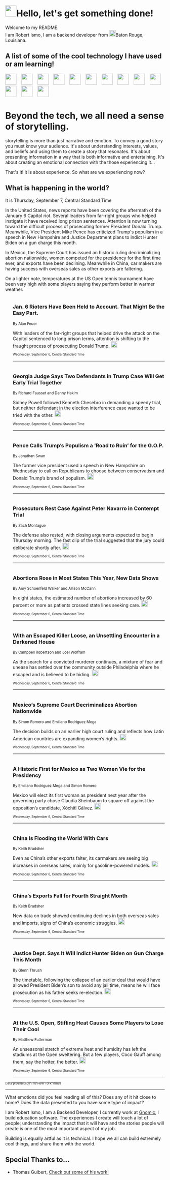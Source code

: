<h1><img src="https://emojis.slackmojis.com/emojis/images/1643514375/3493/hot-coffee.gif?1643514375" width="35"/>Hello, let's get something done!</h1>

<p>Welcome to my README.<br/>
I am Robert Ismo, I am a backend developer from <img src="https://emojis.slackmojis.com/emojis/images/1638395689/50435/moulin_rouge.png?1638395689" width="20"/>Baton Rouge, Louisiana.</p>
<h2>A list of some of the cool technology I have used or am learning!</h2>
<p>
<img src="https://emojis.slackmojis.com/emojis/images/1643516091/21142/meow_bongotap.gif?1643516091" width="35" alt="">
<img src="https://img.shields.io/badge/Favorite%20Frontend%20Framework-SvelteKit-f83903" alt="">
<img src="https://img.shields.io/badge/Second%20Favorite-Vue-40b581" alt="">
<img src="https://img.shields.io/badge/Most%20Used%20Runtime-Nodejs-78b061" alt="">
<img src="https://emojis.slackmojis.com/emojis/images/1643517416/34482/fire.gif?1643517416" width="35" alt="">
<img src="https://img.shields.io/badge/Javascript%20But%20Better-Typescript-0078ca" alt="">
<img src="https://img.shields.io/badge/Favorite%20Language-Elixir-3e244d" alt="">
<img src="https://img.shields.io/badge/Containerize%20Everything-Docker-6ac9ef" alt="">
<img src="https://emojis.slackmojis.com/emojis/images/1643514596/5999/meow_party.gif?1643514596" width="35" alt="">
<img src="https://img.shields.io/badge/API%20Love%20Language-Graphql-de32a5" alt="">
<img src="https://img.shields.io/badge/Our%20Favorite%20Version%20Controller-Git-e94f33" alt="">
<img src="https://img.shields.io/badge/Favorite%20Database-Redis-d42d1d" alt="">
<img src="https://emojis.slackmojis.com/emojis/images/1643514559/5584/deployparrot.gif?1643514559" width="35" alt="">
<img src="https://img.shields.io/badge/Container%20Interstate-RabbitMQ-f66200" alt="">
<img src="https://img.shields.io/badge/Gotta%20Learn-Kubernetes-316adf" alt="">
<img src="https://img.shields.io/badge/Really%20Mature%20Now-WASM-654fef" alt="">
<img src="https://emojis.slackmojis.com/emojis/images/1666642497/61942/dance_vibe.gif?1666642497" width="35" alt="">
<img src="https://img.shields.io/badge/For%20My%20M1-ARM64-657d96" alt="">
<img src="https://img.shields.io/badge/Loving%20This%20So%20Much-TailwindCSS-17bcb5" alt="">
<img src="https://img.shields.io/badge/Cool%20Build%20Tool-Vite-f9cb24" alt="">
<img src="https://emojis.slackmojis.com/emojis/images/1669231376/62819/working-on-it.gif?1669231376" width="35" alt="">
<img src="https://img.shields.io/badge/Fun%20and%20Easy%20Database-MongoDB-5f8c49" alt="">
<img src="https://img.shields.io/badge/JS%20Life%20Support-NPM-c73737" alt="">
<img src="https://img.shields.io/badge/I%20Liked%20It-DynamoDB-0073b9" alt="">
<img src="https://emojis.slackmojis.com/emojis/images/1643514045/46/question.gif?1643514045" width="35" alt="">
<img src="https://img.shields.io/badge/cool-React-60d6f9" alt="">
<img src="https://img.shields.io/badge/Future%20Big%20Project-Lambda-f37e00" alt="">
<img src="https://img.shields.io/badge/NPM%20But%20Better-PNPM-f1aa07" alt="">
<img src="https://emojis.slackmojis.com/emojis/images/1643514943/9662/fbwow.gif?1643514943" width="35" alt="">
<img src="https://img.shields.io/badge/First%20Language-C-662079" alt="">
<img src="https://img.shields.io/badge/Where%20I%20Deploy%20Frontend-Vercel-000000" alt="">
<img src="https://img.shields.io/badge/Who%20Does%20not%20Want%20an%20App-Swift-f9492a" alt="">
<img src="https://emojis.slackmojis.com/emojis/images/1643514058/151/javascript.png?1643514058" width="35" alt="">
<img src="https://img.shields.io/badge/cool-Python-fbd542" alt="">
<img src="https://img.shields.io/badge/Favorite%20Something-Stripe-656cdc" alt="">
<img src="https://img.shields.io/badge/Of%20Course-HTML5-ed6327" alt="">
<img src="https://emojis.slackmojis.com/emojis/images/1660415405/60731/bomb.gif?1660415405" width="35" alt="">
<img src="https://img.shields.io/badge/hate-CSS-2964ec" alt="">
<img src="https://img.shields.io/badge/Learning-CircleCI-141215" alt="">
<img src="https://img.shields.io/badge/Learning-Rust-fbbb3b" alt="">
<img src="https://emojis.slackmojis.com/emojis/images/1660415397/60712/writing-hand.gif?1660415397" width="35" alt="">
<img src="https://img.shields.io/badge/Dev%20Browser%20of%20Choice-Firefox-cc4e26" alt="">
<img src="https://img.shields.io/badge/Recoverying%20From%20Windows-UNIX-1781e3" alt="">
<img src="https://img.shields.io/badge/LOVE-LogSeq-90c1c2" alt="">
<img src="https://emojis.slackmojis.com/emojis/images/1643514066/223/kirby.gif?1643514066" width="35" alt="">
<img src="https://img.shields.io/badge/Daily%20Driver-MacOS-e6e6e8" alt="">
<img src="https://img.shields.io/badge/Git%20Server-Github-000000" alt="">
<img src="https://img.shields.io/badge/enjoyable-EC2-f17428" alt="">
<img src="https://emojis.slackmojis.com/emojis/images/1643514239/2069/excited.gif?1643514239" width="35" alt="">
</p>
<h1>Beyond the tech, we all need a sense of storytelling.</h1>
<p>storytelling is more than just narrative and emotion. To convey a good story you must know your audience. It's about understanding interests, values, and beliefs and using them to create a story that resonates. It's about presenting information in a way that is both informative and entertaining. It's about creating an emotional connection with the those experiencing it...</p>
<p>That's it! it is about experience. So what are we experiencing now?</p>
<h2>What is happening in the world?</h2>
<p>It is Thursday, September 7, Central Standard Time</p>
<p>
In the United States, news reports have been covering the aftermath of the January 6 Capitol riot. Several leaders from far-right groups who helped instigate it have received long prison sentences. Attention is now turning toward the difficult process of prosecuting former President Donald Trump. Meanwhile, Vice President Mike Pence has criticized Trump&#39;s populism in a speech in New Hampshire and Justice Department plans to indict Hunter Biden on a gun charge this month. 

In Mexico, the Supreme Court has issued an historic ruling decriminalizing abortion nationwide, women competed for the presidency for the first time ever, and exports have been declining. Meanwhile in China, car makers are having success with overseas sales as other exports are faltering. 

On a lighter note, temperatures at the US Open tennis tournament have been very high with some players saying they perform better in warmer weather.</p>
<ol>
<img src="https://img.shields.io/badge/-us-blue" alt="">
<h3>Jan. 6 Rioters Have Been Held to Account. That Might Be the Easy Part.</h3>
<sub>By Alan Feuer</sub>
<p>With leaders of the far-right groups that helped drive the attack on the Capitol sentenced to long prison terms, attention is shifting to the fraught process of prosecuting Donald Trump.  <a href="https://nyti.ms/484fz0Q"><img src="https://developer.nytimes.com/files/poweredby_nytimes_30b.png?v=1583354208352" height="20"></a></p>
<sub><sub>Wednesday, September 6, Central Standard Time</sub></sub>
<hr/>
<img src="https://img.shields.io/badge/-us-blue" alt="">
<h3>Georgia Judge Says Two Defendants in Trump Case Will Get Early Trial Together</h3>
<sub>By Richard Fausset and Danny Hakim</sub>
<p>Sidney Powell followed Kenneth Chesebro in demanding a speedy trial, but neither defendant in the election interference case wanted to be tried with the other.  <a href="https://nyti.ms/3PoYTtD"><img src="https://developer.nytimes.com/files/poweredby_nytimes_30b.png?v=1583354208352" height="20"></a></p>
<sub><sub>Wednesday, September 6, Central Standard Time</sub></sub>
<hr/>
<img src="https://img.shields.io/badge/-us-blue" alt="">
<h3>Pence Calls Trump’s Populism a ‘Road to Ruin’ for the G.O.P.</h3>
<sub>By Jonathan Swan</sub>
<p>The former vice president used a speech in New Hampshire on Wednesday to call on Republicans to choose between conservatism and Donald Trump’s brand of populism.  <a href="https://nyti.ms/3qZE5Qb"><img src="https://developer.nytimes.com/files/poweredby_nytimes_30b.png?v=1583354208352" height="20"></a></p>
<sub><sub>Wednesday, September 6, Central Standard Time</sub></sub>
<hr/>
<img src="https://img.shields.io/badge/-us-blue" alt="">
<h3>Prosecutors Rest Case Against Peter Navarro in Contempt Trial</h3>
<sub>By Zach Montague</sub>
<p>The defense also rested, with closing arguments expected to begin Thursday morning. The fast clip of the trial suggested that the jury could deliberate shortly after.  <a href="https://nyti.ms/3LdOMFo"><img src="https://developer.nytimes.com/files/poweredby_nytimes_30b.png?v=1583354208352" height="20"></a></p>
<sub><sub>Wednesday, September 6, Central Standard Time</sub></sub>
<hr/>
<img src="https://img.shields.io/badge/-us-blue" alt="">
<h3>Abortions Rose in Most States This Year, New Data Shows</h3>
<sub>By Amy Schoenfeld Walker and Allison McCann</sub>
<p>In eight states, the estimated number of abortions increased by 60 percent or more as patients crossed state lines seeking care.  <a href="https://nyti.ms/3Pr9C6Y"><img src="https://developer.nytimes.com/files/poweredby_nytimes_30b.png?v=1583354208352" height="20"></a></p>
<sub><sub>Wednesday, September 6, Central Standard Time</sub></sub>
<hr/>
<img src="https://img.shields.io/badge/-us-blue" alt="">
<h3>With an Escaped Killer Loose, an Unsettling Encounter in a Darkened House</h3>
<sub>By Campbell Robertson and Joel Wolfram</sub>
<p>As the search for a convicted murderer continues, a mixture of fear and unease has settled over the community outside Philadelphia where he escaped and is believed to be hiding.  <a href="https://nyti.ms/3Pq4xvw"><img src="https://developer.nytimes.com/files/poweredby_nytimes_30b.png?v=1583354208352" height="20"></a></p>
<sub><sub>Wednesday, September 6, Central Standard Time</sub></sub>
<hr/>
<img src="https://img.shields.io/badge/-world-blue" alt="">
<h3>Mexico’s Supreme Court Decriminalizes Abortion Nationwide</h3>
<sub>By Simon Romero and Emiliano Rodríguez Mega</sub>
<p>The decision builds on an earlier high court ruling and reflects how Latin American countries are expanding women’s rights.  <a href="https://nyti.ms/3r4I9i2"><img src="https://developer.nytimes.com/files/poweredby_nytimes_30b.png?v=1583354208352" height="20"></a></p>
<sub><sub>Wednesday, September 6, Central Standard Time</sub></sub>
<hr/>
<img src="https://img.shields.io/badge/-world-blue" alt="">
<h3>A Historic First for Mexico as Two Women Vie for the Presidency</h3>
<sub>By Emiliano Rodríguez Mega and Simon Romero</sub>
<p>Mexico will elect its first woman as president next year after the governing party chose Claudia Sheinbaum to square off against the opposition’s candidate, Xóchitl Gálvez.  <a href="https://nyti.ms/3sJpqJo"><img src="https://developer.nytimes.com/files/poweredby_nytimes_30b.png?v=1583354208352" height="20"></a></p>
<sub><sub>Wednesday, September 6, Central Standard Time</sub></sub>
<hr/>
<img src="https://img.shields.io/badge/-business-blue" alt="">
<h3>China Is Flooding the World With Cars</h3>
<sub>By Keith Bradsher</sub>
<p>Even as China’s other exports falter, its carmakers are seeing big increases in overseas sales, mainly for gasoline-powered models.  <a href="https://nyti.ms/45F32iZ"><img src="https://developer.nytimes.com/files/poweredby_nytimes_30b.png?v=1583354208352" height="20"></a></p>
<sub><sub>Wednesday, September 6, Central Standard Time</sub></sub>
<hr/>
<img src="https://img.shields.io/badge/-business-blue" alt="">
<h3>China’s Exports Fall for Fourth Straight Month</h3>
<sub>By Keith Bradsher</sub>
<p>New data on trade showed continuing declines in both overseas sales and imports, signs of China’s economic struggles.  <a href="https://nyti.ms/47WStJs"><img src="https://developer.nytimes.com/files/poweredby_nytimes_30b.png?v=1583354208352" height="20"></a></p>
<sub><sub>Wednesday, September 6, Central Standard Time</sub></sub>
<hr/>
<img src="https://img.shields.io/badge/-us-blue" alt="">
<h3>Justice Dept. Says It Will Indict Hunter Biden on Gun Charge This Month</h3>
<sub>By Glenn Thrush</sub>
<p>The timetable, following the collapse of an earlier deal that would have allowed President Biden’s son to avoid any jail time, means he will face prosecution as his father seeks re-election.  <a href="https://nyti.ms/45DWCAp"><img src="https://developer.nytimes.com/files/poweredby_nytimes_30b.png?v=1583354208352" height="20"></a></p>
<sub><sub>Wednesday, September 6, Central Standard Time</sub></sub>
<hr/>
<img src="https://img.shields.io/badge/-sports-blue" alt="">
<h3>At the U.S. Open, Stifling Heat Causes Some Players to Lose Their Cool</h3>
<sub>By Matthew Futterman</sub>
<p>An unseasonal stretch of extreme heat and humidity has left the stadiums at the Open sweltering. But a few players, Coco Gauff among them, say the hotter, the better.  <a href="https://nyti.ms/45XU7J4"><img src="https://developer.nytimes.com/files/poweredby_nytimes_30b.png?v=1583354208352" height="20"></a></p>
<sub><sub>Wednesday, September 6, Central Standard Time</sub></sub>
<hr/>
</ol>
<a href="https://developer.nytimes.com"><sub><sub>Data provided by The New York Times</sub></sub></a>
<hr/>
<p>What emotions did you feel reading all of this? Does any of it hit close to home? Does the data presented to you have some type of impact?</p>
<p>I am Robert Ismo, I am a Backend Developer, I currently work at <a href="https://gnomic.education/">Gnomic</a>, I build education software. The experiences I create will touch a lot of people; understanding the impact that it will have and the stories people will create is one of the most important aspect of my job.</p>
<p>Building is equally artful as it is technical. I hope we all can build extremely cool things, and share them with the world.</p>
<h2>Special Thanks to...</h2>
<ul>
<li>Thomas Guibert, <a href="https://github.com/thmsgbrt/thmsgbrt">Check out some of his work!</a></li>
</ul>